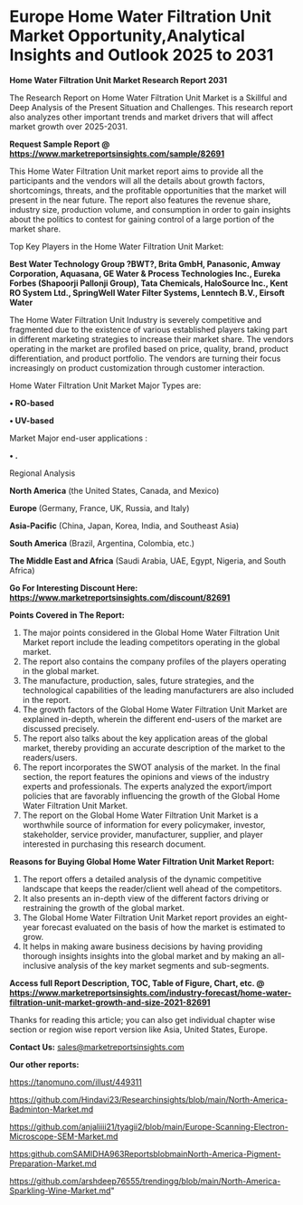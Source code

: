# Europe Home Water Filtration Unit Market Opportunity,Analytical Insights and Outlook 2025 to 2031

<strong>Home Water Filtration Unit Market Research Report 2031</strong>

The Research Report on Home Water Filtration Unit Market is a Skillful and Deep Analysis of the Present Situation and Challenges. This research report also analyzes other important trends and market drivers that will affect market growth over 2025-2031.

<strong>Request Sample Report @ <a href=https://www.marketreportsinsights.com/sample/82691>https://www.marketreportsinsights.com/sample/82691</a></strong>

This Home Water Filtration Unit market report aims to provide all the participants and the vendors will all the details about growth factors, shortcomings, threats, and the profitable opportunities that the market will present in the near future. The report also features the revenue share, industry size, production volume, and consumption in order to gain insights about the politics to contest for gaining control of a large portion of the market share.

Top Key Players in the Home Water Filtration Unit Market:

<strong>Best Water Technology Group ?BWT?, Brita GmbH, Panasonic, Amway Corporation, Aquasana, GE Water & Process Technologies Inc., Eureka Forbes (Shapoorji Pallonji Group), Tata Chemicals, HaloSource Inc., Kent RO System Ltd., SpringWell Water Filter Systems, Lenntech B.V., Eirsoft Water</strong>

The Home Water Filtration Unit Industry is severely competitive and fragmented due to the existence of various established players taking part in different marketing strategies to increase their market share. The vendors operating in the market are profiled based on price, quality, brand, product differentiation, and product portfolio. The vendors are turning their focus increasingly on product customization through customer interaction.

Home Water Filtration Unit Market Major Types are:

<strong>• RO-based

• UV-based</strong>

Market Major end-user applications :

<strong>• .</strong>

Regional Analysis

</u><strong><b>North America</b></strong> (the United States, Canada, and Mexico)

<strong><b>Europe </b></strong>(Germany, France, UK, Russia, and Italy)

<strong><b>Asia-Pacific</b></strong> (China, Japan, Korea, India, and Southeast Asia)

<strong><b>South America</b></strong> (Brazil, Argentina, Colombia, etc.)

<strong><b>The Middle East and Africa</b></strong> (Saudi Arabia, UAE, Egypt, Nigeria, and South Africa)

<strong>Go For Interesting Discount Here: <a href=https://www.marketreportsinsights.com/discount/82691>https://www.marketreportsinsights.com/discount/82691</a></strong>

<strong>Points Covered in The Report:</strong>
<ol>
  <li>The major points considered in the Global Home Water Filtration Unit Market report include the leading competitors operating in the global market.</li>
  <li>The report also contains the company profiles of the players operating in the global market.</li>
  <li>The manufacture, production, sales, future strategies, and the technological capabilities of the leading manufacturers are also included in the report.</li>
  <li>The growth factors of the Global Home Water Filtration Unit Market are explained in-depth, wherein the different end-users of the market are discussed precisely.</li>
  <li>The report also talks about the key application areas of the global market, thereby providing an accurate description of the market to the readers/users.</li>
  <li>The report incorporates the SWOT analysis of the market. In the final section, the report features the opinions and views of the industry experts and professionals. The experts analyzed the export/import policies that are favorably influencing the growth of the Global Home Water Filtration Unit Market.</li>
  <li>The report on the Global Home Water Filtration Unit Market is a worthwhile source of information for every policymaker, investor, stakeholder, service provider, manufacturer, supplier, and player interested in purchasing this research document.</li>
</ol>
<strong>Reasons for Buying Global Home Water Filtration Unit Market Report:</strong>

<ol>
  <li>The report offers a detailed analysis of the dynamic competitive landscape that keeps the reader/client well ahead of the competitors.</li>
  <li>It also presents an in-depth view of the different factors driving or restraining the growth of the global market.</li>
  <li>The Global Home Water Filtration Unit Market report provides an eight-year forecast evaluated on the basis of how the market is estimated to grow.</li>
  <li>It helps in making aware business decisions by having providing thorough insights insights into the global market and by making an all-inclusive analysis of the key market segments and sub-segments.</li>
</ol>
<strong>Access full Report Description, TOC, Table of Figure, Chart, etc. @ <a href=https://www.marketreportsinsights.com/industry-forecast/home-water-filtration-unit-market-growth-and-size-2021-82691>https://www.marketreportsinsights.com/industry-forecast/home-water-filtration-unit-market-growth-and-size-2021-82691</a></strong>


Thanks for reading this article; you can also get individual chapter wise section or region wise report version like Asia, United States, Europe.

<strong>Contact Us:</strong>
sales@marketreportsinsights.com

<strong>Our other reports:</strong>

<a href=https://tanomuno.com/illust/449311>https://tanomuno.com/illust/449311</a>

<a href=https://github.com/Hindavi23/Researchinsights/blob/main/North-America-Badminton-Market.md>https://github.com/Hindavi23/Researchinsights/blob/main/North-America-Badminton-Market.md</a>

<a href=https://github.com/anjaliiii21/tyagii2/blob/main/Europe-Scanning-Electron-Microscope-SEM-Market.md>https://github.com/anjaliiii21/tyagii2/blob/main/Europe-Scanning-Electron-Microscope-SEM-Market.md</a>

<a href=https:github.comSAMIDHA963ReportsblobmainNorth-America-Pigment-Preparation-Market.md>https:github.comSAMIDHA963ReportsblobmainNorth-America-Pigment-Preparation-Market.md</a>

<a href=https://github.com/arshdeep76555/trendingg/blob/main/North-America-Sparkling-Wine-Market.md>https://github.com/arshdeep76555/trendingg/blob/main/North-America-Sparkling-Wine-Market.md</a>"
